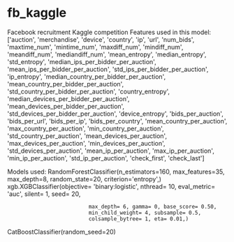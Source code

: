 # fb_kaggle
Facebook recruitment Kaggle competition
Features used in this model:
['auction', 'merchandise', 'device', 'country', 'ip', 'url', 'num_bids',
       'maxtime_num', 'mintime_num', 'maxdiff_num', 'mindiff_num',
       'meandiff_num', 'mediandiff_num', 'mean_entropy', 'median_entropy',
       'std_entropy', 'median_ips_per_bidder_per_auction',
       'mean_ips_per_bidder_per_auction', 'std_ips_per_bidder_per_auction',
       'ip_entropy', 'median_country_per_bidder_per_auction',
       'mean_country_per_bidder_per_auction',
       'std_country_per_bidder_per_auction', 'country_entropy',
       'median_devices_per_bidder_per_auction',
       'mean_devices_per_bidder_per_auction',
       'std_devices_per_bidder_per_auction', 'device_entropy',
       'bids_per_auction', 'bids_per_url', 'bids_per_ip', 'bids_per_country',
       'mean_country_per_auction', 'max_country_per_auction',
       'min_country_per_auction', 'std_country_per_auction',
       'mean_devices_per_auction', 'max_devices_per_auction',
       'min_devices_per_auction', 'std_devices_per_auction',
       'mean_ip_per_auction', 'max_ip_per_auction', 'min_ip_per_auction',
       'std_ip_per_auction', 'check_first', 'check_last']
      
Models used:
RandomForestClassifier(n_estimators=160, max_features=35,
                                   max_depth=8, random_state=20,
                                   criterion='entropy',)
xgb.XGBClassifier(objective= 'binary:logistic', nthread= 10,
                              eval_metric= 'auc', silent= 1, seed= 20,

                              max_depth= 6, gamma= 0, base_score= 0.50,
                              min_child_weight= 4, subsample= 0.5,
                              colsample_bytree= 1, eta= 0.01,)

CatBoostClassifier(random_seed=20)

       
       

